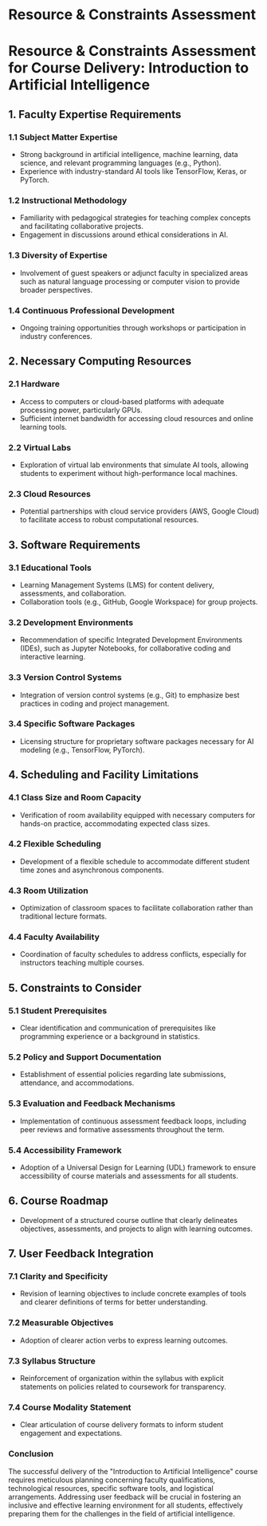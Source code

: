 Resource & Constraints Assessment
=================================

# Resource & Constraints Assessment for Course Delivery: Introduction to Artificial Intelligence

## 1. Faculty Expertise Requirements
### 1.1 Subject Matter Expertise
- Strong background in artificial intelligence, machine learning, data science, and relevant programming languages (e.g., Python).
- Experience with industry-standard AI tools like TensorFlow, Keras, or PyTorch.

### 1.2 Instructional Methodology
- Familiarity with pedagogical strategies for teaching complex concepts and facilitating collaborative projects.
- Engagement in discussions around ethical considerations in AI.

### 1.3 Diversity of Expertise
- Involvement of guest speakers or adjunct faculty in specialized areas such as natural language processing or computer vision to provide broader perspectives.

### 1.4 Continuous Professional Development
- Ongoing training opportunities through workshops or participation in industry conferences.

## 2. Necessary Computing Resources
### 2.1 Hardware
- Access to computers or cloud-based platforms with adequate processing power, particularly GPUs.
- Sufficient internet bandwidth for accessing cloud resources and online learning tools.

### 2.2 Virtual Labs
- Exploration of virtual lab environments that simulate AI tools, allowing students to experiment without high-performance local machines.

### 2.3 Cloud Resources
- Potential partnerships with cloud service providers (AWS, Google Cloud) to facilitate access to robust computational resources.

## 3. Software Requirements
### 3.1 Educational Tools
- Learning Management Systems (LMS) for content delivery, assessments, and collaboration.
- Collaboration tools (e.g., GitHub, Google Workspace) for group projects.

### 3.2 Development Environments
- Recommendation of specific Integrated Development Environments (IDEs), such as Jupyter Notebooks, for collaborative coding and interactive learning.

### 3.3 Version Control Systems
- Integration of version control systems (e.g., Git) to emphasize best practices in coding and project management.

### 3.4 Specific Software Packages
- Licensing structure for proprietary software packages necessary for AI modeling (e.g., TensorFlow, PyTorch).

## 4. Scheduling and Facility Limitations
### 4.1 Class Size and Room Capacity
- Verification of room availability equipped with necessary computers for hands-on practice, accommodating expected class sizes.

### 4.2 Flexible Scheduling
- Development of a flexible schedule to accommodate different student time zones and asynchronous components.

### 4.3 Room Utilization
- Optimization of classroom spaces to facilitate collaboration rather than traditional lecture formats.

### 4.4 Faculty Availability
- Coordination of faculty schedules to address conflicts, especially for instructors teaching multiple courses.

## 5. Constraints to Consider
### 5.1 Student Prerequisites
- Clear identification and communication of prerequisites like programming experience or a background in statistics.

### 5.2 Policy and Support Documentation
- Establishment of essential policies regarding late submissions, attendance, and accommodations.

### 5.3 Evaluation and Feedback Mechanisms
- Implementation of continuous assessment feedback loops, including peer reviews and formative assessments throughout the term.

### 5.4 Accessibility Framework
- Adoption of a Universal Design for Learning (UDL) framework to ensure accessibility of course materials and assessments for all students.

## 6. Course Roadmap
- Development of a structured course outline that clearly delineates objectives, assessments, and projects to align with learning outcomes.

## 7. User Feedback Integration
### 7.1 Clarity and Specificity
- Revision of learning objectives to include concrete examples of tools and clearer definitions of terms for better understanding.

### 7.2 Measurable Objectives
- Adoption of clearer action verbs to express learning outcomes.

### 7.3 Syllabus Structure
- Reinforcement of organization within the syllabus with explicit statements on policies related to coursework for transparency.

### 7.4 Course Modality Statement
- Clear articulation of course delivery formats to inform student engagement and expectations.

### Conclusion
The successful delivery of the "Introduction to Artificial Intelligence" course requires meticulous planning concerning faculty qualifications, technological resources, specific software tools, and logistical arrangements. Addressing user feedback will be crucial in fostering an inclusive and effective learning environment for all students, effectively preparing them for the challenges in the field of artificial intelligence.